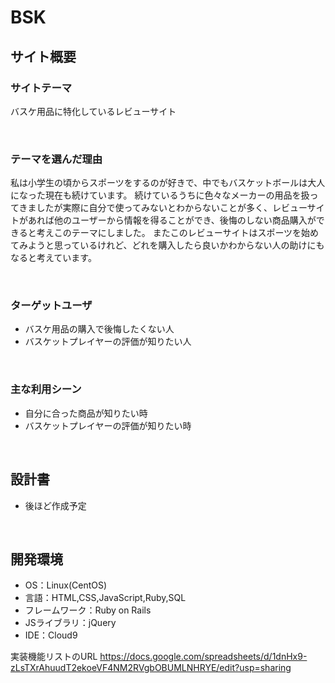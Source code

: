 # BSK

<!--​READMEを作成する際は、項目内の【補足説明】は削除して完成させてください。-->
## サイト概要　
### サイトテーマ
 バスケ用品に特化しているレビューサイト
<!-- - 〜なコミュニティサイトorレビューサイトorSNS　と１文で記載する --> 
​
### テーマを選んだ理由
私は小学生の頃からスポーツをするのが好きで、中でもバスケットボールは大人になった現在も続けています。
続けているうちに色々なメーカーの用品を扱ってきましたが実際に自分で使ってみないとわからないことが多く、レビューサイトがあれば他のユーザーから情報を得ることができ、後悔のしない商品購入ができると考えこのテーマにしました。
またこのレビューサイトはスポーツを始めてみようと思っているけれど、どれを購入したら良いかわからない人の助けにもなると考えています。

 
<!-- - ですます調で記載しましょう。READMEファイルは企業様も見られます。 -->
<!-- - ３文以上記載しましょう。 -->

<!--　★テーマ理由を記載する際のポイント　-->
<!-- - 自分自身の背景の説明（このポートフォリオを作る前提を説明） -->
<!-- - 扱う題材が抱えている問題・課題の説明 -->
<!-- - ターゲットとするユーザーが持つであろう課題の説明（需要をアピールするため） -->
<!-- - 当問題を解決するために、このようなポートフォリオを制作してみようと考えました」という結び -->

<!-- ★記載例 -->
<!-- もともと料理が好きで、オリジナルレシピで料理を作ることが多いのですが、少しずつレシピが1パターンになってきており頭を悩ませていました。 -->
<!-- 身近に自分と同じように、料理を好んでする友人がいないため困っていた所、他の人がどのようなレシピで作っているのかを知れるサービスがあれば便利だと考えました。 -->
<!-- また料理好きな人だけでなく、日々料理を作る必要があるがレシピに困っている人の助けにもなると考え、このテーマにしました。 -->
​
### ターゲットユーザ

- バスケ用品の購入で後悔したくない人
- バスケットプレイヤーの評価が知りたい人
<!-- - 〜な人という記載方法で、2つ以上記載しましょう -->
<!-- - テーマ理由と矛盾のないターゲットを選出しましょう -->
<!-- - 実際にサービスを利用する立場であると想定しましょう  -->
​
### 主な利用シーン
- 自分に合った商品が知りたい時
- バスケットプレイヤーの評価が知りたい時
<!-- - 〜な時という記載方法で、2つ以上記載しましょう -->
​
## 設計書
- 後ほど作成予定
<!-- - テーマ提出時点では不要です。 -->
<!-- - 当項目には「後ほど作成予定」と記載しましょう。 -->
​
## 開発環境
- OS：Linux(CentOS)
- 言語：HTML,CSS,JavaScript,Ruby,SQL
- フレームワーク：Ruby on Rails
- JSライブラリ：jQuery
- IDE：Cloud9
​

実装機能リストのURL 
https://docs.google.com/spreadsheets/d/1dnHx9-zLsTXrAhuudT2ekoeVF4NM2RVgbOBUMLNHRYE/edit?usp=sharing
